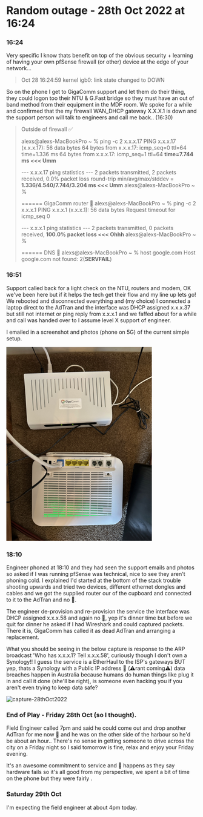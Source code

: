 # Random outage - 28th Oct 2022 at 16:24

### 16:24 

Very specific I know thats benefit on top of the obvious security + learning of having your own pfSense firewall (or other) device at the edge of your network...

> Oct 28 16:24:59  kernel    igb0: link state changed to DOWN

So on the phone I get to GigaComm support and let them do their thing, they could logon too their NTU & G.Fast bridge  so they must have an out of band method from their equipment in the MDF room.  We spoke for a while and confirmed that the my firewall WAN_DHCP gateway X.X.X.1 is down and the support person will talk to engineers and call me back.. (16:30)
> Outside of firewall ✅
>
> alexs@alexs-MacBookPro ~ % ping -c 2 x.x.x.17
> PING x.x.x.17 (x.x.x.17): 56 data bytes
> 64 bytes from x.x.x.17: icmp_seq=0 ttl=64 time=1.336 ms
> 64 bytes from x.x.x.17: icmp_seq=1 ttl=64 **time=7.744 ms <<< Umm**
>
> --- x.x.x.17 ping statistics ---
> 2 packets transmitted, 2 packets received, 0.0% packet loss
> round-trip min/avg/max/stddev = **1.336/4.540/7.744/3.204 ms <<< Umm**
> alexs@alexs-MacBookPro ~ %
>
> ====== GigaComm router 🌵
> alexs@alexs-MacBookPro ~ % ping -c 2 x.x.x.1
> PING x.x.x.1 (x.x.x.1): 56 data bytes
> Request timeout for icmp_seq 0
>
> --- x.x.x.1 ping statistics ---
> 2 packets transmitted, 0 packets received, **100.0% packet loss <<< Ohhh**
> alexs@alexs-MacBookPro ~ %
>
> ====== DNS 🌵
> alexs@alexs-MacBookPro ~ % host google.com
> Host google.com not found: 2(**SERVFAIL**)

### 16:51

Support called back for a light check on the NTU, routers and modem, OK we've been here but if it helps the tech get their flow and my line up lets go! We rebooted and disconnected everything and (my choice) I connected a laptop direct to the AdTran and the interface was DHCP assigned x.x.x.37 but still not internet or ping reply from x.x.x.1 and we faffed about for a while and call was handed over to I assume level X support of engineer. 

I emailed in a screenshot and photos (phone on 5G) of the current simple setup.

<img src="/pics/IMG_3524.jpeg" alt="IMG_3524" style="zoom:50%;" />

### 18:10

Engineer phoned at 18:10 and they had seen the support emails and photos so asked if I was running pfSense was technical, nice to see they aren't phoning cold. I explained I'd started at the bottom of the stack trouble shooting upwards and tried two devices, different ethernet dongles and cables and we got the supplied router our of the cupboard and connected to it to the AdTran and no 🌮. 

The engineer de-provision and re-provision the service the interface was DHCP assigned x.x.x.58 and again no 🌮, yep it's dinner time but before we quit for dinner he asked if I had Wireshark and could captured packets.  There it is, GigaComm has called it as dead AdTran and arranging a replacement. 

What you should be seeing in the below capture is response to the ARP broadcast 'Who has x.x.x.1? Tell x.x.x.58', curiously though I don't own a Synology!! I guess the service is a EtherHaul to the ISP's gateways BUT yep, thats a Synology with a Public IP address 🤯 (⚠️rant coming⚠️) data breaches happen in Australia because humans do human things like plug it in and call it done (she'll be right), is someone even hacking you if you aren't even trying to keep data safe?

![capture-28thOct2022](/Users/alexs/Documents/GitHub/public-gigacom/pics/capture-28thOct2022.png)

### End of Play - Friday 28th Oct (so I thought). 

Field Engineer called 7pm and said he could come out and drop another AdTran for me now 🚀 and he was on the other side of the harbour so he'd be about an hour.. There's no sense in getting someone to drive across the city on a Friday night so I said tomorrow is fine, relax and enjoy your Friday evening.

It's an awesome commitment to service and 💩 happens as they say hardware fails so it's all good from my perspective, we spent a bit of time on the phone but they were fairly . 

### Saturday 29th Oct 

I'm expecting the field engineer at about 4pm today.
